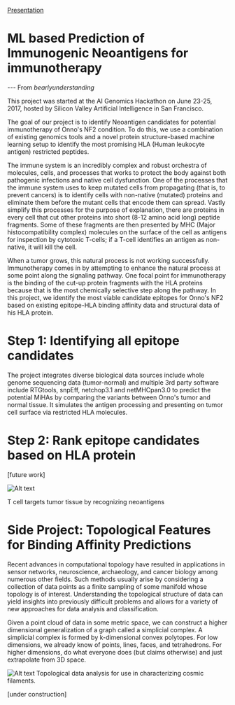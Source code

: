 [Presentation](https://github.com/SVAI/bearlyunderstanding/blob/master/BearlyUnderstanding_neoantigen_predictionV2.pdf)

# ML based Prediction of Immunogenic Neoantigens for immunotherapy
--- From *bearlyunderstanding*

This project was started at the AI Genomics Hackathon on June 23-25, 2017, hosted by Silicon Valley Artificial Intelligence in San Francisco. 

The goal of our project is to identify Neoantigen candidates for potential immunotherapy of Onno's NF2 condition. To do this, we use a combination of existing genomics tools and a novel protein structure-based machine learning setup to identify the most promising HLA (Human leukocyte antigen) restricted peptides. 

The immune system is an incredibly complex and robust orchestra of molecules, cells, and processes that works to protect the body against both pathogenic infections and native cell dysfunction. One of the processes that the immune system uses to keep mutated cells from propagating (that is, to prevent cancers) is to identify cells with non-native (mutated) proteins and eliminate them before the mutant cells that encode them can spread. Vastly simplify this processes for the purpose of explanation, there are proteins in every cell that cut other proteins into short (8-12 amino acid long) peptide fragments. Some of these fragments are then presented by MHC (Major histocompatibility complex) molecules on the surface of the cell as antigens for inspection by cytotoxic T-cells; if a T-cell identifies an antigen as non-native, it will kill the cell.

When a tumor grows, this natural process is not working successfully. Immunotherapy comes in by attempting to enhance the natural process at some point along the signaling pathway. One focal point for immunotherapy is the binding of the cut-up protein fragments with the HLA proteins because that is the most chemically selective step along the pathway. In this project, we identify the most viable candidate epitopes for Onno's NF2 based on existing epitope-HLA binding affinity data and structural data of his HLA protein.

# Step 1: Identifying all epitope candidates
The project integrates diverse biological data sources include whole genome sequencing data (tumor-normal) and multiple 3rd party software include RTGtools, snpEff, netchop3.1 and netMHCpan3.0 to predict the potential MiHAs by comparing the variants between Onno's tumor and normal tissue. It simulates the antigen processing and presenting on tumor cell surface via restricted HLA molecules.

# Step 2: Rank epitope candidates based on HLA protein

[future work]

![Alt text](https://www.statnews.com/wp-content/uploads/2016/03/TumorAntigens_mcgranahan4HR-1024x576.jpg "T cell targets tumor tissue by recognizing neoantigens")

T cell targets tumor tissue by recognizing neoantigens

# Side Project: Topological Features for Binding Affinity Predictions

Recent advances in computational topology have resulted in applications in sensor networks, neuroscience, archaeology, and cancer biology among numerous other fields. Such methods usually arise by considering a collection of data points as a finite sampling of some manifold whose topology is of interest. Understanding the topological structure of data can yield insights into previously difficult problems and allows for a variety of new approaches for data analysis and classification.

Given a point cloud of data in some metric space, we can construct a higher dimensional generalization of a graph called a simplicial complex. A simplicial complex is formed by k-dimensional convex polytopes. For low dimensions, we already know of points, lines, faces, and tetrahedrons. For higher dimensions, do what everyone does (but claims otherwise) and just extrapolate from 3D space.


![Alt text](http://www.stat.cmu.edu/topstat/images/Clu_z60.jpg "Topological data analysis for use in characterizing cosmic filaments")
Topological data analysis for use in characterizing cosmic filaments.

[under construction]
